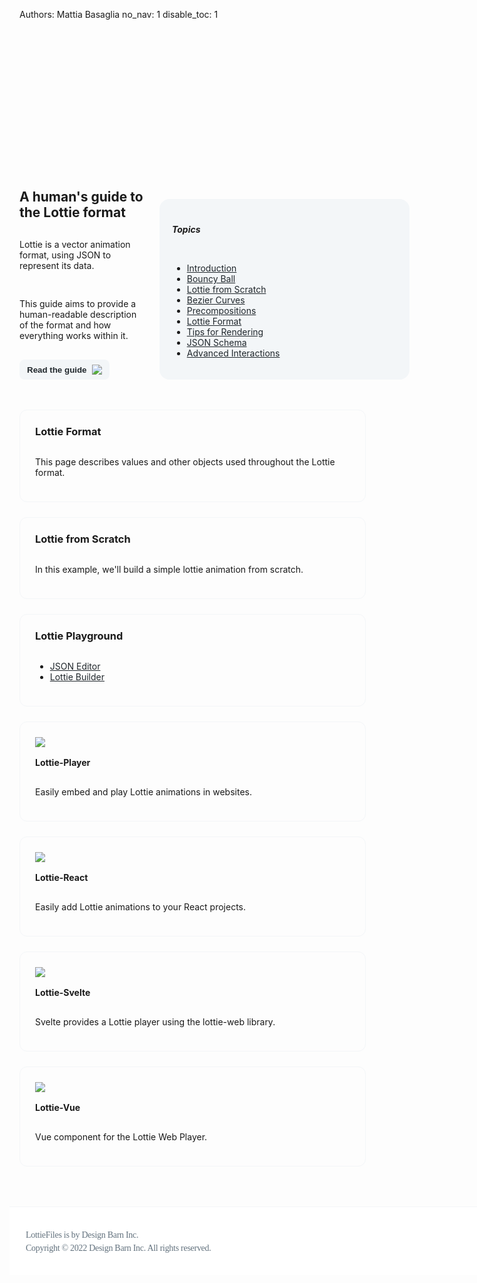 Authors: Mattia Basaglia
no_nav: 1
disable_toc: 1
 <style>
        .index-page {
            margin-top: 36px; 
            margin-bottom: 200px;
        }
        .index-page a:hover{
            color: #00C1A2;
            text-decoration: none;
        }
        .index-card-header {
            display: flex;
            flex-direction: row;
            align-items: flex-end;
            padding: 24px 8px;
            gap: 24px;
            width: 1200px;
        }
        .index-card-header-content {
            display: flex;
            flex-direction: column;
            align-items: flex-start;
            padding: 0px;
            gap: 16px;
            width: 768px;
        }
        .index-card-header-nav{
            display: flex;
            flex-direction: column;
            align-items: flex-start;
            padding: 20px;
            gap: 8px;
            width: 360px;
            background: #F3F6F8;
            border-radius: 16px;
            flex: none;
            order: 1;
            flex-grow: 0;
        }
        .index-page a {
            color: #20272C 
        }
        .index-card-lg {
            display: flex;
            flex-direction: column;
            justify-content: center;
            align-items: flex-start;
            gap: 16px;
            width: 588px; 
            height: 200px; 
            padding: 24px;
            border-radius: 12px;
            border: 1px solid #F3F6F8;
            cursor: pointer;
        }
        .index-card-sm {
            display: flex;
            flex-direction: column;
            justify-content: center;
            align-items: flex-start;
            gap: 16px;
            width: 282px;
            left: 0px;
            top: 0px;
            border-radius: 12px;
            padding: 24px;
            border: 1px solid #F3F6F8;
            cursor: pointer;
        }
        .index-footer {
            box-sizing: border-box;
            display: flex;
            flex-direction: row;
            justify-content: center;
            align-items: center;
            padding: 24px;
            width: 100vw;
            height: 110px;
            border-top: 1px solid #F3F6F8;
            position: fixed;
            bottom: 0px;
            left: 0px;
            background: white;
        }
        .index-footer-content {
            display: flex;
            flex-direction: row;
            align-items: flex-start;
            padding: 10px;
            gap: 10px;
            width: 1200px;
        }
        .index-footer-content > p {
            font-family: 'Karla';
            font-style: normal;
            font-weight: 400;
            font-size: 14px;
            line-height: 150%;
            letter-spacing: -0.02em;
            color: #63727E;
        }
        .index-topic-header {
            margin: 0
        }
        .index-card-lg:hover {
            border: 1px solid #D9E0E6;
        }
        .index-card-sm:hover {
            border: 1px solid #D9E0E6;
        }
        .index-container-top{
            display: flex;
            flex-direction: row;
            align-items: flex-start;
            padding: 0px;
            gap: 24px;
            margin-top: 24px;
        }
        .index-card-header-content > h2 {
            margin: 0;
        }

        .lottie-button{
            display: flex;
            flex-direction: row;
            justify-content: center;
            align-items: center;
            padding: 4px 12px;
            gap: 8px;
            height: 32px;
            background: #F3F6F8;
            border-radius: 8px;
            border: 0;
            color: #20272C;
        }

        .lottie-button:hover {
            background: #D9E0E6;
        }

        .lottie-button:focus {
            background: #F3F6F8;
            /* focus-on-light */
            box-shadow: 0px 0px 0px 1px #FFFFFF, 0px 0px 0px 3px #00DDB3;
        }

        @media (max-width: 800px) {
            .index-card-header-nav {
                display: none;
            }
        }

        @media (max-height: 1200px) {
                .index-page {
                    margin-bottom: 0px;
                }
                .index-footer {
                margin-top: 64px;
                margin-left: -16px;
                position: static;
            }
        }

        @media (max-width: 1200px) {
            .index-card-header{
                width: 100%;
            }
        }

        @media (max-width: 1000px) {
            .index-card-header {
                padding: 24px 0;
            }
            .index-container-top {
                flex-direction : column;
                padding: 0;
            }

            .index-card-lg {
                width: 100%;
                height: auto;
            }

            .index-card-sm {
                width: 100%;
                height: auto;
            }
            
            .index-footer {
                padding: 16px;
            }
            .index-page {
                    margin-bottom: 0px;
                }
            .index-footer {
                margin-top: 64px;
                margin-left: -16px;
                position: static;
            }
        }

    </style>
<script src="https://unpkg.com/@lottiefiles/lottie-player@1.5.7/dist/lottie-player.js"></script>
<div class="index-page">
    <div class="index-card-header">
        <div class="index-card-header-content">
            <lottie-player
            autoplay
            loop
            mode="normal"
            src="https://assets9.lottiefiles.com/private_files/lf30_smcmhowt.json"
            style="width: 200px; height: 195.43px;"
            >
            </lottie-player>
            <h2>A human's guide to the Lottie format</h2>
            <p>Lottie is a vector animation format, using JSON to represent its data.</p>
            <p>
            This guide aims to provide a human-readable description of the format and how everything works within it.
            </p>
            <button class="lottie-button"  onclick="window.location='/lottie-docs/Introduction/'" style="font-weight: bold;">Read the guide<img src="/lottie-docs/img/icon-right-arrow.svg"/></button>
        </div>
        <div class="index-card-header-nav">
            <h5>Topics</h5>
            <ul>
                <li><a href="/lottie-docs/Introduction/">Introduction</a></li>
                <li><a href="/lottie-docs/breakdown/bouncy_ball/">Bouncy Ball</a></li>
                <li><a href="/lottie-docs/breakdown/lottie_from_scratch/">Lottie from Scratch</a></li>
                <li><a href="/lottie-docs/breakdown/bezier/">Bezier Curves </a></li>
                <li><a href="/lottie-docs/breakdown/precomps/">Precompositions</a></li>
                <li><a href="/lottie-docs/concepts/">Lottie Format</a></li>
                <li><a href="/lottie-docs/rendering/">Tips for Rendering</a></li>
                <li><a href="/lottie-docs/schema/">JSON Schema</a></li>
                <li><a href="/lottie-docs/advanced_interactions/">Advanced Interactions</a></li>
            </ul>
        </div>
    </div>
    <div class="index-container-top">
        <div class="index-card-lg" onclick="window.location='/lottie-docs/concepts/'">
            <h3 class="index-topic-header">Lottie Format</h3>
            <p>This page describes values and other objects used throughout the Lottie format.</p>
        </div>
        <div class="index-card-lg">
            <h3 class="index-topic-header" onclick="window.location='/lottie-docs/breakdown/lottie_from_scratch/'">Lottie from Scratch</h3>
            <p>In this example, we'll build a simple lottie animation from scratch.</p>
        </div>
        <div class="index-card-lg" onclick="window.location='/lottie-docs/playground/json_editor/'">
            <h3 class="index-topic-header">Lottie Playground</h3>
            <ul>
                <li><a href="/lottie-docs/playground/json_editor/">JSON Editor</a></li>
                <li><a href="/lottie-docs/playground/builder/">Lottie Builder</a> </li>
            </ul>
        </div>
    </div>
    <div class="index-container-top">
        <div class="index-card-sm"  onclick="window.location='https://docs.lottiefiles.com/lottie-player/components/lottie-player'">
            <img src="/lottie-docs/img/logo-lottie.svg"/>
            <h4 class="index-topic-header">Lottie-Player</h4>
            <p>Easily embed and play Lottie animations in websites.</p>
        </div>
        <div class="index-card-sm" onclick="window.location='https://docs.lottiefiles.com/lottie-player/components/lottie-react'">
            <img src="/lottie-docs/img/logo-react.svg"/>
            <h4 class="index-topic-header">Lottie-React</h4>
            <p>Easily add Lottie animations to your React projects.</p>
        </div>
        <div class="index-card-sm" onclick="window.location='https://docs.lottiefiles.com/lottie-player/components/lottie-svelte'">
            <img src="/lottie-docs/img/logo-svelte.svg"/>
            <h4 class="index-topic-header">Lottie-Svelte</h4>
            <p>Svelte provides a Lottie player using the lottie-web library.</p>
        </div>
        <div class="index-card-sm" onclick="window.location='https://docs.lottiefiles.com/lottie-player/components/lottie-vue'">
            <img src="/lottie-docs/img/vue-logo.svg"/>
            <h4 class="index-topic-header">Lottie-Vue</h4>
            <p>Vue component for the Lottie Web Player.</p>
        </div>
    </div>
    <div class="index-footer">
        <div class="index-footer-content">
            <p>
            LottieFiles is by Design Barn Inc.<br>
            Copyright © 2022 Design Barn Inc. All rights reserved.
            </p>
        </div>
    </div>
</div>

